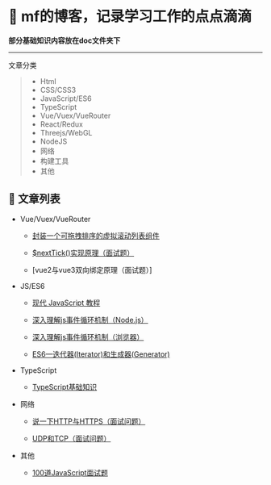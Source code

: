 # 🌱 mf的博客，记录学习工作的点点滴滴
**部分基础知识内容放在doc文件夹下**

---------

文章分类

> * Html
> * CSS/CSS3
> * JavaScript/ES6
> * TypeScript
> * Vue/Vuex/VueRouter
> * React/Redux
> * Threejs/WebGL
> * NodeJS
> * 网络
> * 构建工具
> * 其他


## 🌱 文章列表
* Vue/Vuex/VueRouter

  * [封装一个可拖拽排序的虚拟滚动列表组件](https://github.com/mf-note/Blog/issues/1)

  * [$nextTick()实现原理（面试题）]()

  * [vue2与vue3双向绑定原理（面试题）]


  
* JS/ES6

  * [现代 JavaScript 教程](https://zh.javascript.info/)
 
  * [深入理解js事件循环机制（Node.js）](https://github.com/mf-note/Blog/issues/2)

  * [深入理解js事件循环机制（浏览器）](https://github.com/mf-note/Blog/issues/3)

  * [ES6—迭代器(Iterator)和生成器(Generator)](https://github.com/mf-note/Blog/issues/6)

* TypeScript

  * [TypeScript基础知识](https://github.com/mf-note/Blog/tree/main/docs/TypeScript)
  
* 网络

  * [说一下HTTP与HTTPS（面试问题）](https://github.com/mf-note/Blog/issues/4)

  * [UDP和TCP（面试问题）](https://github.com/mf-note/Blog/issues/5)

* 其他

  * [100道JavaScript面试题](https://juejin.cn/post/6992525007716876325)
